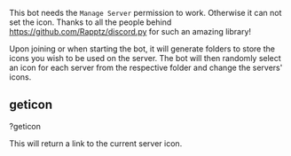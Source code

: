 This bot needs the `Manage Server` permission to work.
Otherwise it can not set the icon.
Thanks to all the people behind https://github.com/Rapptz/discord.py for such an amazing library!

Upon joining or when starting the bot, it will generate folders to store the icons you wish to be used on the server.
The bot will then randomly select an icon for each server from the respective folder and change the servers' icons.


## geticon
?geticon

This will return a link to the current server icon.

